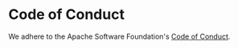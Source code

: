 # Code of Conduct

We adhere to the Apache Software Foundation's [Code of Conduct](https://www.apache.org/foundation/policies/conduct).
